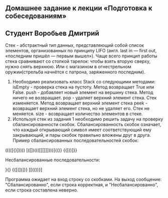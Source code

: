 ## Домашнее задание к лекции «Подготовка к собеседованиям» ##
## Студент Воробьев Дмитрий ##

Стек - абстрактный тип данных, представляющий собой список элементов, организованных по принципу LIFO (англ. last in — first out, «последним пришёл — первым вышел»). Чаще всего принцип работы стека сравнивают со стопкой тарелок: чтобы взять вторую сверху, нужно снять верхнюю. Или с магазином в огнестрельном оружии(стрельба начнётся с патрона, заряженного последним).

1. Необходимо реализовать класс Stack со следующими методами:
    isEmpty - проверка стека на пустоту. Метод возвращает True или False.
    push - добавляет новый элемент на вершину стека. Метод ничего не возвращает.
    pop - удаляет верхний элемент стека. Стек изменяется. Метод возвращает верхний элемент стека
    peek - возвращает верхний элемент стека, но не удаляет его. Стек не меняется.
    size - возвращает количество элементов в стеке.
2. Используя стек из задания 1 необходимо решить задачу на проверку сбалансированности скобок. Сбалансированность скобок означает, что каждый открывающий символ имеет соответствующий ему закрывающий, и пары скобок правильно вложены друг в друга.
Пример сбалансированных последовательностей скобок:

(((([{}]))))
[([])((([[[]]])))]{()}
{{[()]}}

Несбалансированные последовательности:

}{}
{{[(])]}}
[[{())}]

Программа ожидает на вход строку со скобками. На выход сообщение: "Сбалансированно", если строка корректная, и "Несбалансированно", если строка составлена неверно.